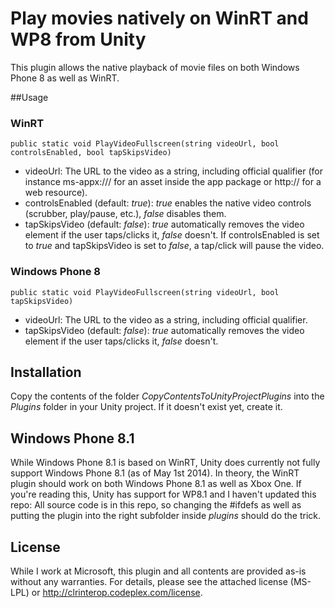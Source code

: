 Play movies natively on WinRT and WP8 from Unity
===========================

This plugin allows the native playback of movie files on both Windows Phone 8 as well as WinRT.

##Usage

### WinRT
```
public static void PlayVideoFullscreen(string videoUrl, bool controlsEnabled, bool tapSkipsVideo)
```
- videoUrl: The URL to the video as a string, including official qualifier (for instance ms-appx:/// for an asset inside the app package or http:// for a web resource).
- controlsEnabled (default: _true_): _true_ enables the native video controls (scrubber, play/pause, etc.), _false_ disables them. 
- tapSkipsVideo (default: _false_): _true_ automatically removes the video element if the user taps/clicks it, _false_ doesn't. If controlsEnabled is set to _true_ and tapSkipsVideo is set to _false_, a tap/click will pause the video.

### Windows Phone 8
```
public static void PlayVideoFullscreen(string videoUrl, bool tapSkipsVideo)
```
- videoUrl: The URL to the video as a string, including official qualifier.
- tapSkipsVideo (default: _false_): _true_ automatically removes the video element if the user taps/clicks it, _false_ doesn't.

## Installation
Copy the contents of the folder _CopyContentsToUnityProjectPlugins_ into the _Plugins_ folder in your Unity project. If it doesn't exist yet, create it.

## Windows Phone 8.1
While Windows Phone 8.1 is based on WinRT, Unity does currently not fully support Windows Phone 8.1 (as of May 1st 2014).
In theory, the WinRT plugin should work on both Windows Phone 8.1 as well as Xbox One. If you're reading this, Unity has support for WP8.1 and I haven't updated this repo: All source code is in this repo, so changing the #ifdefs as well as putting the plugin into the right subfolder inside _plugins_ should do the trick.

## License
While I work at Microsoft, this plugin and all contents are provided as-is without any warranties. For details, please see the attached license (MS-LPL) or http://clrinterop.codeplex.com/license.

